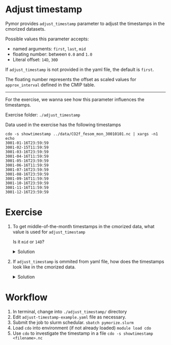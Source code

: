 # Adjust timestamp

Pymor provides `adjust_timestamp` parameter to adjust the timestamps in the cmorized datasets.

Possible values this parameter accepts:

  - named arguments: `first`, `last`, `mid`
  - floating number: between `0.0` and `1.0`
  - Literal offset: `14D`, `30D`
 
If `adjust_timestamp` is not provided in the yaml file, the default is `first`.

The floating number represents the offset as scaled values for `approx_interval` defined in the CMIP table.

---

For the exercise, we wanna see how this parameter influences the timestamps.

Exercise folder: `./adjust_timestamp`

Data used in the exercise has the following timestamps

```shell
cdo -s showtimestamp ../data/CO2f_fesom_mon_30010101.nc | xargs -n1 echo
3001-01-16T23:59:59
3001-02-15T11:59:59
3001-03-16T23:59:59
3001-04-16T11:59:59
3001-05-16T23:59:59
3001-06-16T11:59:59
3001-07-16T23:59:59
3001-08-16T23:59:59
3001-09-16T11:59:59
3001-10-16T23:59:59
3001-11-16T11:59:59
3001-12-16T23:59:59
```


# Exercise


1. To get middle-of-the-month timestamps in the cmorized data, what value is used for `adjust_timestamp`

   Is it `mid` or `14D`?

   <details>
      <summary>Solution</summary>
  
      - setting `adjust_timestamp: mid`, timestamps look like this:
      ```shell
      3001-01-15T12:00:00
      3001-02-14T00:00:00
      3001-03-15T12:00:00
      3001-04-15T00:00:00
      3001-05-15T12:00:00
      3001-06-15T00:00:00
      3001-07-15T12:00:00
      3001-08-15T12:00:00
      3001-09-15T00:00:00
      3001-10-15T12:00:00
      3001-11-15T00:00:00
      3001-12-15T12:00:00
      ```
  
      - setting `adjust_timestamp: 14D`, timestamps look like this:
      ```shell
      3001-01-15T00:00:00
      3001-02-15T00:00:00
      3001-03-15T00:00:00
      3001-04-15T00:00:00
      3001-05-15T00:00:00
      3001-06-15T00:00:00
      3001-07-15T00:00:00
      3001-08-15T00:00:00
      3001-09-15T00:00:00
      3001-10-15T00:00:00
      3001-11-15T00:00:00
      3001-12-15T00:00:00
      ```

   </details>

2. If `adjust_timestamp` is ommited from yaml file, how does the timestamps look like in the cmorized data.
 
   <details>
      <summary>Solution</summary>

      - timestamps look as follows:
      ```shell
      3001-01-01T00:00:00
      3001-02-01T00:00:00
      3001-03-01T00:00:00
      3001-04-01T00:00:00
      3001-05-01T00:00:00
      3001-06-01T00:00:00
      3001-07-01T00:00:00
      3001-08-01T00:00:00
      3001-09-01T00:00:00
      3001-10-01T00:00:00
      3001-11-01T00:00:00
      3001-12-01T00:00:00
      ```
      
   </details>

# Workflow

1. In terminal, change into `./adjust_timestamp/` directory
2. Edit `adjust-timestamp-example.yaml` file as necessary.
3. Submit the job to slurm schedular. `sbatch pymorize.slurm`
4. Load `cdo` into environment (if not already loaded) `module load cdo`
5. Use `cdo` to investigate the timestamp in a file `cdo -s showtimestamp <filename>.nc`
